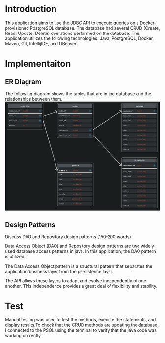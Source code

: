 # Introduction
This application aims to use the JDBC API to execute queries on a Docker-provisioned PostgreSQL database.
The database had several CRUD (Create, Read, Update, Delete) operations performed on the database.
This application utilizes the following technologies: Java, PostgreSQL, Docker, Maven, Git, IntellijIDE, and DBeaver.



# Implementaiton


## ER Diagram
The following diagram shows the tables that are in the database and the relationships between them.
<img src="assests/database_jdbc.png" width="1440">

 


## Design Patterns
Discuss DAO and Repository design patterns (150-200 words)

Data Access Object (DAO) and Repository design patterns are two widely used database access patterns in java. In this application, the DAO pattern is utilized.

The Data Access Object pattern is a structural pattern that separates the application/business layer from the persistence layer.

The API allows these layers to adapt and evolve independently of one another. This independence provides a great deal of flexibility  and stability.
# Test
Manual testing was used to test the methods, execute the statements, and display results.To check that the CRUD methods are updating the database, I connected to the PSQL using the terminal to verify that the java code was working correctly 